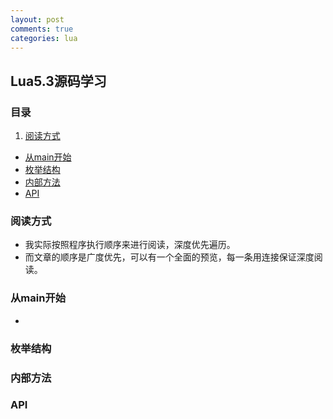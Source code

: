 ```yaml
---
layout: post
comments: true
categories: lua
---
```

## Lua5.3源码学习

### 目录
1. [阅读方式](#阅读方式)
- [从main开始](#从main开始)
- [枚举结构](#枚举结构)
- [内部方法](#内部方法)
- [API](#API)

### 阅读方式
- 我实际按照程序执行顺序来进行阅读，深度优先遍历。
- 而文章的顺序是广度优先，可以有一个全面的预览，每一条用连接保证深度阅读。

### 从main开始
- 

### 枚举结构

### 内部方法

### API
